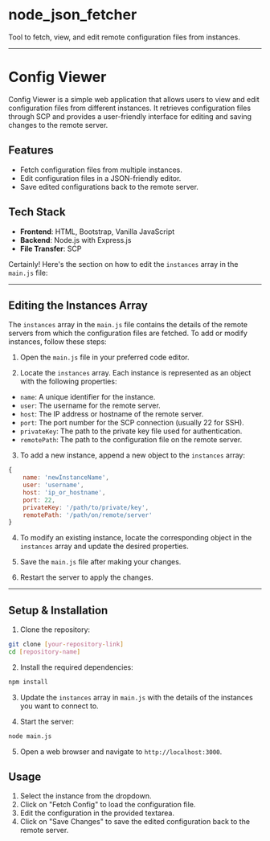 # node_json_fetcher
 Tool to fetch, view, and edit remote configuration files from instances.

---

# Config Viewer

Config Viewer is a simple web application that allows users to view and edit configuration files from different instances. It retrieves configuration files through SCP and provides a user-friendly interface for editing and saving changes to the remote server.


## Features

- Fetch configuration files from multiple instances.
- Edit configuration files in a JSON-friendly editor.
- Save edited configurations back to the remote server.

## Tech Stack

- **Frontend**: HTML, Bootstrap, Vanilla JavaScript
- **Backend**: Node.js with Express.js
- **File Transfer**: SCP

Certainly! Here's the section on how to edit the `instances` array in the `main.js` file:

---

## Editing the Instances Array

The `instances` array in the `main.js` file contains the details of the remote servers from which the configuration files are fetched. To add or modify instances, follow these steps:

1. Open the `main.js` file in your preferred code editor.

2. Locate the `instances` array. Each instance is represented as an object with the following properties:

- `name`: A unique identifier for the instance.
- `user`: The username for the remote server.
- `host`: The IP address or hostname of the remote server.
- `port`: The port number for the SCP connection (usually 22 for SSH).
- `privateKey`: The path to the private key file used for authentication.
- `remotePath`: The path to the configuration file on the remote server.

3. To add a new instance, append a new object to the `instances` array:

```javascript
{
    name: 'newInstanceName',
    user: 'username',
    host: 'ip_or_hostname',
    port: 22,
    privateKey: '/path/to/private/key',
    remotePath: '/path/on/remote/server'
}
```

4. To modify an existing instance, locate the corresponding object in the `instances` array and update the desired properties.

5. Save the `main.js` file after making your changes.

6. Restart the server to apply the changes.

---

## Setup & Installation

1. Clone the repository:

```bash
git clone [your-repository-link]
cd [repository-name]
```

2. Install the required dependencies:

```bash
npm install
```


3. Update the `instances` array in `main.js` with the details of the instances you want to connect to.

4. Start the server:

```bash
node main.js
```

5. Open a web browser and navigate to `http://localhost:3000`.

## Usage

1. Select the instance from the dropdown.
2. Click on "Fetch Config" to load the configuration file.
3. Edit the configuration in the provided textarea.
4. Click on "Save Changes" to save the edited configuration back to the remote server.
